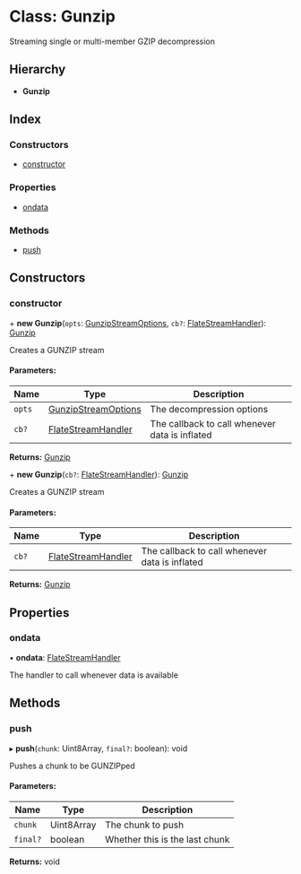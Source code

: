 # Class: Gunzip

Streaming single or multi-member GZIP decompression

## Hierarchy

* **Gunzip**

## Index

### Constructors

* [constructor](gunzip.md#constructor)

### Properties

* [ondata](gunzip.md#ondata)

### Methods

* [push](gunzip.md#push)

## Constructors

### constructor

\+ **new Gunzip**(`opts`: [GunzipStreamOptions](../interfaces/gunzipstreamoptions.md), `cb?`: [FlateStreamHandler](../README.md#flatestreamhandler)): [Gunzip](gunzip.md)

Creates a GUNZIP stream

#### Parameters:

Name | Type | Description |
------ | ------ | ------ |
`opts` | [GunzipStreamOptions](../interfaces/gunzipstreamoptions.md) | The decompression options |
`cb?` | [FlateStreamHandler](../README.md#flatestreamhandler) | The callback to call whenever data is inflated  |

**Returns:** [Gunzip](gunzip.md)

\+ **new Gunzip**(`cb?`: [FlateStreamHandler](../README.md#flatestreamhandler)): [Gunzip](gunzip.md)

Creates a GUNZIP stream

#### Parameters:

Name | Type | Description |
------ | ------ | ------ |
`cb?` | [FlateStreamHandler](../README.md#flatestreamhandler) | The callback to call whenever data is inflated  |

**Returns:** [Gunzip](gunzip.md)

## Properties

### ondata

•  **ondata**: [FlateStreamHandler](../README.md#flatestreamhandler)

The handler to call whenever data is available

## Methods

### push

▸ **push**(`chunk`: Uint8Array, `final?`: boolean): void

Pushes a chunk to be GUNZIPped

#### Parameters:

Name | Type | Description |
------ | ------ | ------ |
`chunk` | Uint8Array | The chunk to push |
`final?` | boolean | Whether this is the last chunk  |

**Returns:** void
